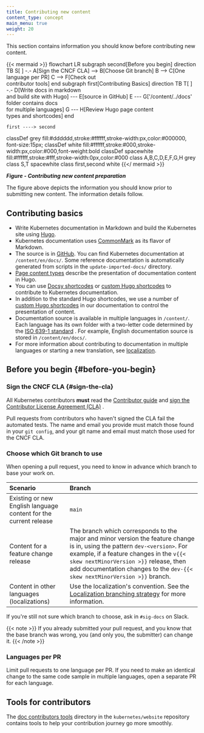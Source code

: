 ```yaml
---
title: Contributing new content
content_type: concept
main_menu: true
weight: 20
---
```




<!-- overview -->

This section contains information you should know before contributing new
content. 
<!-- See https://github.com/kubernetes/website/issues/28808 for live-editor URL to this figure -->
<!-- You can also cut/paste the mermaid code into the live editor at https://mermaid-js.github.io/mermaid-live-editor to play around with it -->

{{< mermaid >}}
flowchart LR 
    subgraph second[Before you begin]
    direction TB
    S[ ] -.-
    A[Sign the CNCF CLA] --> B[Choose Git branch]
    B --> C[One language per PR]
    C --> F[Check out<br>contributor tools]
    end
    subgraph first[Contributing Basics]
    direction TB
       T[ ] -.-
       D[Write docs in markdown<br>and build site with Hugo] --- E[source in GitHub]
       E --- G['/content/../docs' folder contains docs<br>for multiple languages]
       G --- H[Review Hugo page content<br>types and shortcodes]
    end
    

    first ----> second
     

classDef grey fill:#dddddd,stroke:#ffffff,stroke-width:px,color:#000000, font-size:15px;
classDef white fill:#ffffff,stroke:#000,stroke-width:px,color:#000,font-weight:bold
classDef spacewhite fill:#ffffff,stroke:#fff,stroke-width:0px,color:#000
class A,B,C,D,E,F,G,H grey
class S,T spacewhite
class first,second white
{{</ mermaid >}}

***Figure - Contributing new content preparation***

The figure above depicts the information you should know
prior to submitting new content. The information details follow.



<!-- body -->

## Contributing basics

- Write Kubernetes documentation in Markdown and build the Kubernetes site
  using [Hugo](https://gohugo.io/).
- Kubernetes documentation uses [CommonMark](https://commonmark.org/) as its flavor of  Markdown. 
- The source is in [GitHub](https://github.com/kubernetes/website). You can find
  Kubernetes documentation at `/content/en/docs/`. Some reference
  documentation is automatically generated from scripts in
  the `update-imported-docs/` directory.
- [Page content types](/docs/contribute/style/page-content-types/) describe the
  presentation of documentation content in Hugo.
- You can use [Docsy shortcodes](https://www.docsy.dev/docs/adding-content/shortcodes/) or [custom Hugo shortcodes](/docs/contribute/style/hugo-shortcodes/) to contribute to Kubernetes documentation.
- In addition to the standard Hugo shortcodes, we use a number of
  [custom Hugo shortcodes](/docs/contribute/style/hugo-shortcodes/) in our
  documentation to control the presentation of content.
- Documentation source is available in multiple languages in `/content/`. Each
  language has its own folder with a two-letter code determined by the
  [ISO 639-1 standard](https://www.loc.gov/standards/iso639-2/php/code_list.php)
  . For example, English documentation source is stored in `/content/en/docs/`.
- For more information about contributing to documentation in multiple languages
  or starting a new translation,
  see [localization](/docs/contribute/localization).

## Before you begin {#before-you-begin}

### Sign the CNCF CLA {#sign-the-cla}

All Kubernetes contributors **must** read
the [Contributor guide](https://github.com/kubernetes/community/blob/master/contributors/guide/README.md)
and [sign the Contributor License Agreement (CLA)](https://github.com/kubernetes/community/blob/master/CLA.md)
.

Pull requests from contributors who haven't signed the CLA fail the automated
tests. The name and email you provide must match those found in
your `git config`, and your git name and email must match those used for the
CNCF CLA.

### Choose which Git branch to use

When opening a pull request, you need to know in advance which branch to base
your work on.

Scenario | Branch
:---------|:------------
Existing or new English language content for the current release | `main`
Content for a feature change release | The branch which corresponds to the major and minor version the feature change is in, using the pattern `dev-<version>`. For example, if a feature changes in the `v{{< skew nextMinorVersion >}}` release, then add documentation changes to the ``dev-{{< skew nextMinorVersion >}}`` branch.
Content in other languages (localizations) | Use the localization's convention. See the [Localization branching strategy](/docs/contribute/localization/#branching-strategy) for more information.

If you're still not sure which branch to choose, ask in `#sig-docs` on Slack.

{{< note >}} If you already submitted your pull request, and you know that the
base branch was wrong, you (and only you, the submitter) can change it. {{<
/note >}}

### Languages per PR

Limit pull requests to one language per PR. If you need to make an identical
change to the same code sample in multiple languages, open a separate PR for
each language.

## Tools for contributors

The [doc contributors tools](https://github.com/kubernetes/website/tree/main/content/en/docs/doc-contributor-tools)
directory in the `kubernetes/website` repository contains tools to help your
contribution journey go more smoothly.

